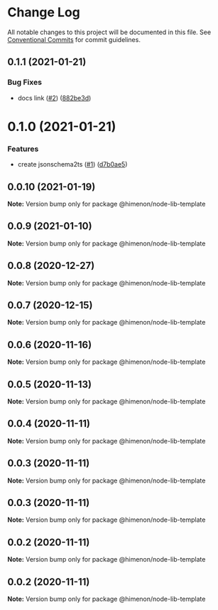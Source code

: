 # Change Log

All notable changes to this project will be documented in this file.
See [Conventional Commits](https://conventionalcommits.org) for commit guidelines.

<a name="0.1.1"></a>
## 0.1.1 (2021-01-21)


### Bug Fixes

* docs link ([#2](https://github.com/Himenon/jsonschema2ts/issues/2)) ([882be3d](https://github.com/Himenon/jsonschema2ts/commit/882be3d))





<a name="0.1.0"></a>
# 0.1.0 (2021-01-21)


### Features

* create jsonschema2ts ([#1](https://github.com/Himenon/jsonschema2ts/issues/1)) ([d7b0ae5](https://github.com/Himenon/jsonschema2ts/commit/d7b0ae5))





<a name="0.0.10"></a>
## 0.0.10 (2021-01-19)

**Note:** Version bump only for package @himenon/node-lib-template





<a name="0.0.9"></a>
## 0.0.9 (2021-01-10)

**Note:** Version bump only for package @himenon/node-lib-template





<a name="0.0.8"></a>
## 0.0.8 (2020-12-27)

**Note:** Version bump only for package @himenon/node-lib-template





<a name="0.0.7"></a>
## 0.0.7 (2020-12-15)

**Note:** Version bump only for package @himenon/node-lib-template





<a name="0.0.6"></a>
## 0.0.6 (2020-11-16)

**Note:** Version bump only for package @himenon/node-lib-template





<a name="0.0.5"></a>
## 0.0.5 (2020-11-13)

**Note:** Version bump only for package @himenon/node-lib-template





<a name="0.0.4"></a>
## 0.0.4 (2020-11-11)

**Note:** Version bump only for package @himenon/node-lib-template





<a name="0.0.3"></a>
## 0.0.3 (2020-11-11)

**Note:** Version bump only for package @himenon/node-lib-template





<a name="0.0.3"></a>
## 0.0.3 (2020-11-11)

**Note:** Version bump only for package @himenon/node-lib-template





<a name="0.0.2"></a>
## 0.0.2 (2020-11-11)

**Note:** Version bump only for package @himenon/node-lib-template





<a name="0.0.2"></a>
## 0.0.2 (2020-11-11)

**Note:** Version bump only for package @himenon/node-lib-template
